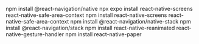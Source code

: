 npm install @react-navigation/native
npx expo install react-native-screens react-native-safe-area-context
npm install react-native-screens react-native-safe-area-context
npm install @react-navigation/native-stack
npm install @react-navigation/stack
npm install react-native-reanimated react-native-gesture-handler
npm install react-native-paper
